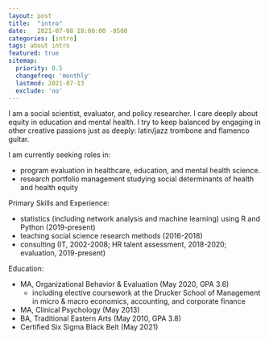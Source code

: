 ```yaml
---
layout: post
title:  "intro"
date:   2021-07-08 18:00:00 -0500
categories: [intro]
tags: about intro
featured: true
sitemap:
  priority: 0.5
  changefreq: 'monthly'
  lastmod: 2021-07-13
  exclude: 'no'
---
```

I am a social scientist, evaluator, and policy researcher. I care deeply about equity in education and mental health. I try to keep balanced by engaging in other creative passions just as deeply: latin/jazz trombone and flamenco guitar.

I am currently seeking roles in:
- program evaluation in healthcare, education, and mental health science.
- research portfolio management studying social determinants of health and health equity

Primary Skills and Experience:
- statistics (including network analysis and machine learning) using R and Python (2019-present)
- teaching social science research methods (2016-2018)
- consulting (IT, 2002-2008; HR talent assessment, 2018-2020; evaluation, 2019-present)

Education:
- MA, Organizational Behavior & Evaluation (May 2020, GPA 3.6)
     - including elective coursework at the Drucker School of Management in micro & macro economics, accounting, and corporate finance
- MA, Clinical Psychology (May 2013)
- BA, Traditional Eastern Arts (May 2010, GPA 3.8)
- Certified Six Sigma Black Belt (May 2021)
